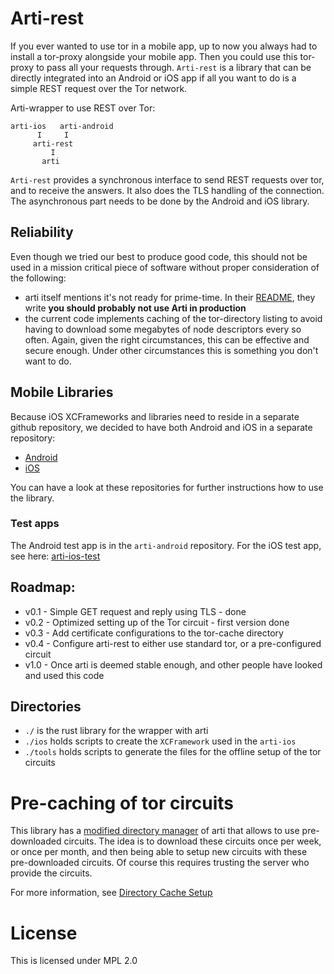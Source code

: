 # Arti-rest

If you ever wanted to use tor in a mobile app, up to now you always had to
install a tor-proxy alongside your mobile app. 
Then you could use this tor-proxy to pass all your requests through.
`Arti-rest` is a library that can be directly integrated into an Android
or iOS app if all you want to do is a simple REST request over the Tor network.

Arti-wrapper to use REST over Tor:

```
arti-ios   arti-android
      I     I
     arti-rest
         I
       arti
```
       
`Arti-rest` provides a synchronous interface to send REST requests over tor,
and to receive the answers.
It also does the TLS handling of the connection.
The asynchronous part needs to be done by the Android and iOS library.

## Reliability

Even though we tried our best to produce good code, this should not be used in a
mission critical piece of software without proper consideration of the following:

- arti itself mentions it's not ready for prime-time. In their 
  [README](https://gitlab.torproject.org/tpo/core/arti/-/blob/main/README.md), they write 
  **you should probably not use Arti in production**
- the current code implements caching of the tor-directory listing to avoid having
  to download some megabytes of node descriptors every so often. Again, given the right
  circumstances, this can be effective and secure enough. Under other circumstances
  this is something you don't want to do.
  
## Mobile Libraries

Because iOS XCFrameworks and libraries need to reside in a separate github repository,
we decided to have both Android and iOS in a separate repository:

- [Android](https://github.com/c4dt/arti-android)
- [iOS](https://github.com/c4dt/arti-ios)

You can have a look at these repositories for further instructions how to use the
library.

### Test apps

The Android test app is in the `arti-android` repository.
For the iOS test app, see here:
[arti-ios-test](https://github.com/c4dt/arti-ios-test)


## Roadmap:

- v0.1 - Simple GET request and reply using TLS - done
- v0.2 - Optimized setting up of the Tor circuit - first version done
- v0.3 - Add certificate configurations to the tor-cache directory   
- v0.4 - Configure arti-rest to either use standard tor, or a pre-configured circuit
- v1.0 - Once arti is deemed stable enough, and other people have looked and used this code

## Directories

- `./` is the rust library for the wrapper with arti
- `./ios` holds scripts to create the `XCFramework` used in the `arti-ios`
- `./tools` holds scripts to generate the files for the offline setup of the tor circuits

# Pre-caching of tor circuits

This library has a [modified directory manager](./src/arti/tor-dirmgr) of arti that allows to 
use pre-downloaded circuits.
The idea is to download these circuits once per week, or once per month, and then being
able to setup new circuits with these pre-downloaded circuits.
Of course this requires trusting the server who provide the circuits.

For more information, see [Directory Cache Setup](tools/README.md)

# License

This is licensed under MPL 2.0
